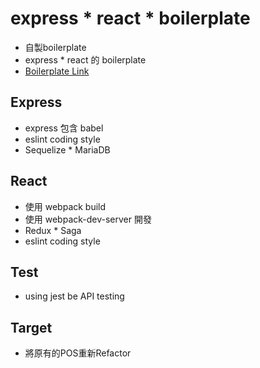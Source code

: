# express * react * boilerplate

- 自製boilerplate
- express * react 的 boilerplate
- [Boilerplate Link](https://github.com/qscgyujm/express-react-boilerplate)

## Express
- express 包含 babel
- eslint coding style
- Sequelize * MariaDB

## React
- 使用 webpack build
- 使用 webpack-dev-server 開發
- Redux * Saga
- eslint coding style

## Test
- using jest be API testing

## Target
- 將原有的POS重新Refactor

